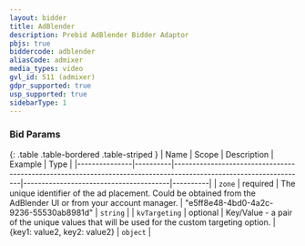 ```yaml
---
layout: bidder
title: AdBlender
description: Prebid AdBlender Bidder Adaptor
pbjs: true
biddercode: adblender
aliasCode: admixer
media_types: video
gvl_id: 511 (admixer)
gdpr_supported: true
usp_supported: true
sidebarType: 1
---
```


### Bid Params

{: .table .table-bordered .table-striped }
| Name          | Scope    | Description                                                                                                      | Example                                | Type     |
|---------------|----------|------------------------------------------------------------------------------------------------------------------|----------------------------------------|----------|
| `zone`        | required | The unique identifier of the ad placement. Could be obtained from the AdBlender UI or from your account manager. | "e5ff8e48-4bd0-4a2c-9236-55530ab8981d" | `string` |
| `kvTargeting` | optional | Key/Value - a pair of the unique values that will be used for the custom targeting option.                       | {key1: value2, key2: value2}           | `object` |
